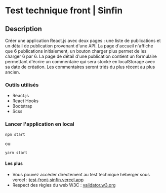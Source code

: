 # Test technique front | Sinfin

## Description

Créer une application React.js avec deux pages : une liste de publications et un détail de publication provenant d'une API.
La page d'accueil n'affiche que 6 publications initialement, un bouton charger plus permet de les charger 6 par 6.
La page de détail d'une publication contient un formulaire permettant d'écrire un commentaire qui sera stocké en localStorage avec sa date de création. Les commentaires seront triés du plus récent au plus ancien.

### Outils utilisés

- React.js
- React Hooks
- Bootstrap
- Scss

### Lancer l'application en local

```
npm start
```

ou

```
yarn start
```

#### Les plus

- Vous pouvez accéder directement au test technique héberger sous vercel : [test-front-sinfin.vercel.app](https://test-front-sinfin.vercel.app/)
- Respect des règles du web W3C : [validator.w3.org](https://validator.w3.org/nu/?doc=https%3A%2F%2Ftest-front-sinfin.vercel.app%2F)
